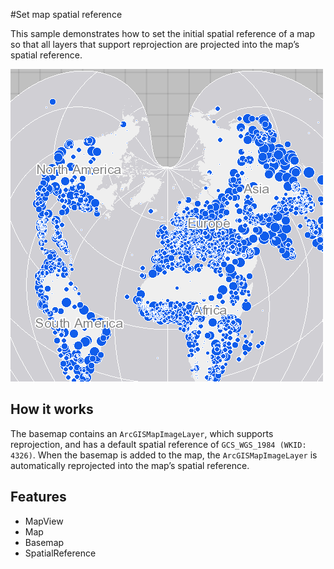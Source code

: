 #Set map spatial reference

This sample demonstrates how to set the initial spatial reference of a map so that all layers that support reprojection are projected into the map’s spatial reference.

![](screenshot.png) 

## How it works

The basemap contains an `ArcGISMapImageLayer`, which supports reprojection, and has a default spatial reference of `GCS_WGS_1984 (WKID: 4326)`. 
When the basemap is added to the map, the `ArcGISMapImageLayer` is automatically reprojected into the map’s spatial reference.

## Features

- MapView
- Map
- Basemap
- SpatialReference


